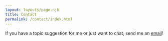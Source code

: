 ```yaml
---
layout: layouts/page.njk
title: Contact
permalink: /contact/index.html
---
```

If you have a topic suggestion for me or just want to chat, send me an [email](mailto:frontrowgreg@gmail.com)!